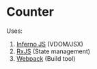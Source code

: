 # Counter

Uses:

1. [Inferno JS](https://infernojs.org/) (VDOM/JSX)
2. [RxJS](http://reactivex.io/rxjs/) (State management)
3. [Webpack](https://webpack.js.org/) (Build tool)
